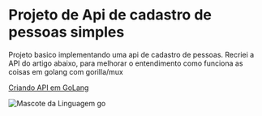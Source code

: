 # Projeto de Api de cadastro de pessoas simples

Projeto basico implementando uma api de cadastro de pessoas.
Recriei a API do artigo abaixo, para melhorar o entendimento como funciona as coisas em golang com gorilla/mux

[Criando API em GoLang](https://medium.com/xp-inc/nesse-artigo-veja-como-criar-uma-api-com-golang-bddd57c7cbef)

![Mascote da Linguagem go](https://cdn.jsdelivr.net/gh/devicons/devicon/icons/go/go-original.svg)
